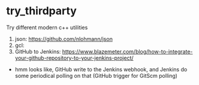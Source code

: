 # try_thirdparty
Try different modern c++ utilities

1. json: https://github.com/nlohmann/json
2. gcl: 
3. GitHub to Jenkins: https://www.blazemeter.com/blog/how-to-integrate-your-github-repository-to-your-jenkins-project/
- hmm looks like, GitHub write to the Jenkins webhook, and Jenkins do some periodical polling on that (GitHub trigger for GitScm polling) 
